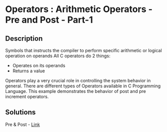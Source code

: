 # Operators : Arithmetic Operators - Pre and Post - Part-1

## Description

Symbols that instructs the compiler to perform specific arithmetic or logical operation on operands All C operators do 2 things:

- Operates on its operands
- Returns a value

Operators play a very crucial role in controlling the system behavior in general. There are different types of Operators available in C Programming Language. 
This example demonstrates the behavior of post and pre increment operators.

## Solutions

Pre & Post - [Link](https://github.com/rammya29/Emertxe-Internship/blob/main/Advanced%20-%20C/Sample%20Programs/Chapter-1%20:%20%20Basic%20Refresher/Program-30%20:%20OP%20-%20Arithmetic%20-%20Pre%26Post%20-%20P1/pre_post.c)
